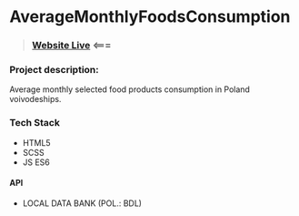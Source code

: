# AverageMonthlyFoodsConsumption

> ### [Website Live](https://kkasztann.github.io/AverageMonthlyFoodsConsumption/) <===

### Project description:
Average monthly selected food products consumption in Poland voivodeships.

### Tech Stack
* HTML5
* SCSS
* JS ES6

#### API
* LOCAL DATA BANK (POL.: BDL)










